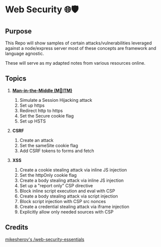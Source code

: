 # Web Security 🌐🛡️

## Purpose

This Repo will show samples of certain attacks/vulnerabilities leveraged against a node/express server most
of these concepts are framework and language agnostic.

These will serve as my adapted notes from various resources online.

## Topics
1. **[Man-in-the-Middle (M👨ITM)](./docs/MITM.md)**

   1. Simulate a Session Hijacking attack
   1. Set up https
   1. Redirect http to https
   1. Set the Secure cookie flag
   1. Set up HSTS
1. **CSRF**

   1. Create an attack
   1. Set the sameSite cookie flag
   1. Add CSRF tokens to forms and fetch

1. **XSS**

   1. Create a cookie stealing attack via inline JS injection
   1. Set the httpOnly cookie flag
   1. Create a body stealing attack via inline JS injection
   1. Set up a "report only" CSP directive
   1. Block inline script execution and eval with CSP
   1. Create a body stealing attack via script injection
   1. Block script injection with CSP src nonces
   1. Create a credential stealing attack via iframe injection
   1. Explicitly allow only needed sources with CSP

## Credits
  [mikesherov's /web-security-essentials ](https://github.com/mikesherov/web-security-essentials/tree/master)